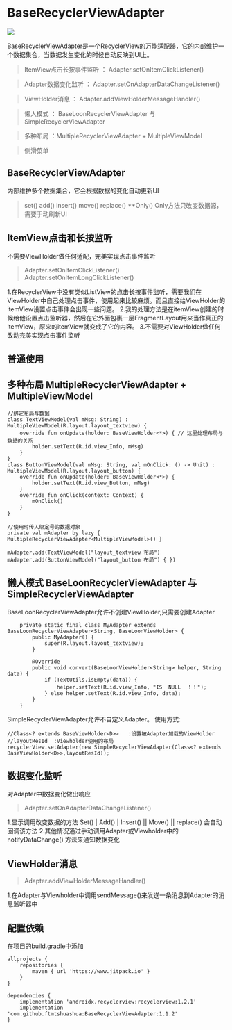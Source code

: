 BaseRecyclerViewAdapter
=====
[![](https://jitpack.io/v/ftmtshuashua/BaseRecyclerViewAdapter.svg)](https://jitpack.io/#ftmtshuashua/BaseRecyclerViewAdapter)

BaseRecyclerViewAdapter是一个RecyclerView的万能适配器，它的内部维护一个数据集合，当数据发生变化的时候自动反映到UI上。

> ItemView点击长按事件监听 ： Adapter.setOnItemClickListener()

> Adapter数据变化监听 ： Adapter.setOnAdapterDataChangeListener()

> ViewHolder消息 ： Adapter.addViewHolderMessageHandler()

> 懒人模式 ： BaseLoonRecyclerViewAdapter 与 SimpleRecyclerViewAdapter

> 多种布局 ：MultipleRecyclerViewAdapter + MultipleViewModel

> 侧滑菜单

## BaseRecyclerViewAdapter

内部维护多个数据集合，它会根据数据的变化自动更新UI
> set()
> add()
> insert()
> move()
> replace()
> **Only() Only方法只改变数据源，需要手动刷新UI

## ItemView点击和长按监听

不需要ViewHolder做任何适配，完美实现点击事件监听
> Adapter.setOnItemClickListener()
> Adapter.setOnItemLongClickListener()

1.在RecyclerView中没有类似ListView的点击长按事件监听，需要我们在ViewHolder中自己处理点击事件，使用起来比较麻烦。而且直接给ViewHolder的itemView设置点击事件会出现一些问题。
2.我的处理方法是在itemView创建的时候给他设置点击监听器，然后在它外面包裹一层FragmentLayout用来当作真正的itemView，原来的itemView就变成了它的内容。 3.不需要对ViewHolder做任何改动完美实现点击事件监听

## 普通使用


## 多种布局 MultipleRecyclerViewAdapter + MultipleViewModel

```
//绑定布局与数据
class TextViewModel(val mMsg: String) : MultipleViewModel(R.layout.layout_textview) {
    override fun onUpdate(holder: BaseViewHolder<*>) { // 这里处理布局与数据的关系
        holder.setText(R.id.view_Info, mMsg)
    }
}
class ButtonViewModel(val mMsg: String, val mOnClick: () -> Unit) : MultipleViewModel(R.layout.layout_button) {
    override fun onUpdate(holder: BaseViewHolder<*>) {
        holder.setText(R.id.view_Button, mMsg)
    }
    override fun onClick(context: Context) {
        mOnClick()
    }
}

//使用时传入绑定号的数据对象
private val mAdapter by lazy { MultipleRecyclerViewAdapter<MultipleViewModel>() }

mAdapter.add(TextViewModel("layout_textview 布局") 
mAdapter.add(ButtonViewModel("layout_button 布局") { })

```

## 懒人模式 BaseLoonRecyclerViewAdapter 与 SimpleRecyclerViewAdapter

BaseLoonRecyclerViewAdapter允许不创建ViewHolder,只需要创建Adapter

```
    private static final class MyAdapter extends BaseLoonRecyclerViewAdapter<String, BaseLoonViewHolder> {
        public MyAdapter() {
            super(R.layout.layout_textview);
        }

        @Override
        public void convert(BaseLoonViewHolder<String> helper, String data) {
            if (TextUtils.isEmpty(data)) {
                helper.setText(R.id.view_Info, "IS  NULL  ！！");
            } else helper.setText(R.id.view_Info, data);
        }
    }
```

SimpleRecyclerViewAdapter允许不自定义Adapter。 使用方式:

```
//Class<? extends BaseViewHolder<D>>   :设置被Adapter加载的ViewHolder
//layoutResId  :Viewholder使用的布局
recyclerView.setAdapter(new SimpleRecyclerViewAdapter(Class<? extends BaseViewHolder<D>>,layoutResId));
```

## 数据变化监听

对Adapter中数据变化做出响应
> Adapter.setOnAdapterDataChangeListener()

1.显示调用改变数据的方法 Set() | Add()  | Insert()  || Move() || replace() 会自动回调该方法 2.其他情况通过手动调用Adapter或Viewholder中的 notifyDataChange() 方法来通知数据变化

## ViewHolder消息

> Adapter.addViewHolderMessageHandler()

1.在Adapter与Viewholder中调用sendMessage()来发送一条消息到Adapter的消息监听器中

## 配置依赖

在项目的build.gradle中添加

```
allprojects {
    repositories {
        maven { url 'https://www.jitpack.io' }
    }
}
```

```
dependencies {
    implementation 'androidx.recyclerview:recyclerview:1.2.1'
    implementation 'com.github.ftmtshuashua:BaseRecyclerViewAdapter:1.1.2'
}
``` 

 